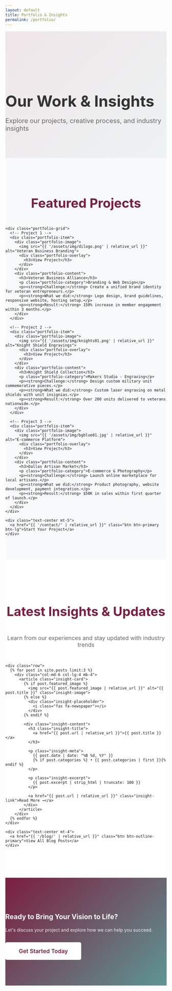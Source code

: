 ```yaml
---
layout: default
title: Portfolio & Insights
permalink: /portfolio/
---
```


<section class="portfolio-hero">
  <div class="container">
    <div class="text-center mb-5">
      <h1 class="portfolio-title">Our Work & Insights</h1>
      <p class="portfolio-subtitle">Explore our projects, creative process, and industry insights</p>
    </div>
  </div>
</section>

<!-- Portfolio Section -->
<section class="portfolio-section">
  <div class="container">
    <h2 class="section-title">Featured Projects</h2>
    
    <div class="portfolio-grid">
      <!-- Project 1 -->
      <div class="portfolio-item">
        <div class="portfolio-image">
          <img src="{{ '/assets/img/dilogo.png' | relative_url }}" alt="Veteran Business Branding">
          <div class="portfolio-overlay">
            <h3>View Project</h3>
          </div>
        </div>
        <div class="portfolio-content">
          <h3>Veteran Business Alliance</h3>
          <p class="portfolio-category">Branding & Web Design</p>
          <p><strong>Challenge:</strong> Create a unified brand identity for veteran entrepreneurs.</p>
          <p><strong>What we did:</strong> Logo design, brand guidelines, responsive website, hosting setup.</p>
          <p><strong>Result:</strong> 150% increase in member engagement within 3 months.</p>
        </div>
      </div>

      <!-- Project 2 -->
      <div class="portfolio-item">
        <div class="portfolio-image">
          <img src="{{ '/assets/img/knights01.png' | relative_url }}" alt="Knight Shield Engravings">
          <div class="portfolio-overlay">
            <h3>View Project</h3>
          </div>
        </div>
        <div class="portfolio-content">
          <h3>Knight Shield Collection</h3>
          <p class="portfolio-category">Makers Studio - Engraving</p>
          <p><strong>Challenge:</strong> Design custom military unit commemorative pieces.</p>
          <p><strong>What we did:</strong> Custom laser engraving on metal shields with unit insignias.</p>
          <p><strong>Result:</strong> Over 200 units delivered to veterans nationwide.</p>
        </div>
      </div>

      <!-- Project 3 -->
      <div class="portfolio-item">
        <div class="portfolio-image">
          <img src="{{ '/assets/img/bgblue01.jpg' | relative_url }}" alt="E-commerce Platform">
          <div class="portfolio-overlay">
            <h3>View Project</h3>
          </div>
        </div>
        <div class="portfolio-content">
          <h3>Dallas Artisan Market</h3>
          <p class="portfolio-category">E-commerce & Photography</p>
          <p><strong>Challenge:</strong> Launch online marketplace for local artisans.</p>
          <p><strong>What we did:</strong> Product photography, website development, payment integration.</p>
          <p><strong>Result:</strong> $50K in sales within first quarter of launch.</p>
        </div>
      </div>
    </div>

    <div class="text-center mt-5">
      <a href="{{ '/contact/' | relative_url }}" class="btn btn-primary btn-lg">Start Your Project</a>
    </div>
  </div>
</section>

<!-- Blog Integration Section -->
<section class="blog-integration">
  <div class="container">
    <h2 class="section-title">Latest Insights & Updates</h2>
    <p class="section-subtitle">Learn from our experiences and stay updated with industry trends</p>
    
    <div class="row">
      {% for post in site.posts limit:3 %}
        <div class="col-md-6 col-lg-4 mb-4">
          <article class="insight-card">
            {% if post.featured_image %}
              <img src="{{ post.featured_image | relative_url }}" alt="{{ post.title }}" class="insight-image">
            {% else %}
              <div class="insight-placeholder">
                <i class="fas fa-newspaper"></i>
              </div>
            {% endif %}
            
            <div class="insight-content">
              <h3 class="insight-title">
                <a href="{{ post.url | relative_url }}">{{ post.title }}</a>
              </h3>
              
              <p class="insight-meta">
                {{ post.date | date: "%B %d, %Y" }}
                {% if post.categories %} • {{ post.categories | first }}{% endif %}
              </p>
              
              <p class="insight-excerpt">
                {{ post.excerpt | strip_html | truncate: 100 }}
              </p>
              
              <a href="{{ post.url | relative_url }}" class="insight-link">Read More →</a>
            </div>
          </article>
        </div>
      {% endfor %}
    </div>

    <div class="text-center mt-4">
      <a href="{{ '/blog/' | relative_url }}" class="btn btn-outline-primary">View All Blog Posts</a>
    </div>
  </div>
</section>

<!-- Call to Action -->
<section class="portfolio-cta">
  <div class="container text-center">
    <h2>Ready to Bring Your Vision to Life?</h2>
    <p class="lead">Let's discuss your project and explore how we can help you succeed.</p>
    <a href="{{ '/contact/' | relative_url }}" class="btn btn-primary btn-lg">Get Started Today</a>
  </div>
</section>

<style>
/* Portfolio Hero */
.portfolio-hero {
  padding: 120px 0 60px;
  background: linear-gradient(135deg, rgba(123, 30, 63, 0.1) 0%, rgba(94, 150, 147, 0.1) 100%);
}

.portfolio-title {
  font-size: 3rem;
  font-weight: bold;
  color: #333;
  margin-bottom: 1rem;
}

.portfolio-subtitle {
  font-size: 1.25rem;
  color: #666;
}

/* Portfolio Section */
.portfolio-section {
  padding: 60px 0;
  background-color: #f8f9fa;
}

.section-title {
  font-size: 2.5rem;
  color: #7B1E3F;
  margin-bottom: 3rem;
  text-align: center;
}

.portfolio-grid {
  display: grid;
  grid-template-columns: repeat(auto-fit, minmax(350px, 1fr));
  gap: 30px;
  margin-bottom: 60px;
}

.portfolio-item {
  background: white;
  border-radius: 12px;
  overflow: hidden;
  box-shadow: 0 5px 20px rgba(0, 0, 0, 0.1);
  transition: transform 0.3s ease, box-shadow 0.3s ease;
}

.portfolio-item:hover {
  transform: translateY(-10px);
  box-shadow: 0 15px 40px rgba(0, 0, 0, 0.15);
}

.portfolio-image {
  position: relative;
  height: 250px;
  overflow: hidden;
}

.portfolio-image img {
  width: 100%;
  height: 100%;
  object-fit: cover;
  transition: transform 0.3s ease;
}

.portfolio-item:hover .portfolio-image img {
  transform: scale(1.1);
}

.portfolio-overlay {
  position: absolute;
  top: 0;
  left: 0;
  right: 0;
  bottom: 0;
  background: rgba(123, 30, 63, 0.9);
  display: flex;
  align-items: center;
  justify-content: center;
  opacity: 0;
  transition: opacity 0.3s ease;
}

.portfolio-item:hover .portfolio-overlay {
  opacity: 1;
}

.portfolio-overlay h3 {
  color: white;
  font-size: 1.5rem;
  font-weight: bold;
}

.portfolio-content {
  padding: 30px;
}

.portfolio-content h3 {
  font-size: 1.5rem;
  color: #333;
  margin-bottom: 10px;
}

.portfolio-category {
  color: #5e9693;
  font-weight: 600;
  margin-bottom: 15px;
}

.portfolio-content p {
  color: #666;
  margin-bottom: 10px;
}

/* Blog Integration */
.blog-integration {
  padding: 80px 0;
  background-color: white;
}

.section-subtitle {
  text-align: center;
  color: #666;
  font-size: 1.1rem;
  margin-bottom: 3rem;
}

.insight-card {
  background: #f8f9fa;
  border-radius: 8px;
  overflow: hidden;
  height: 100%;
  transition: transform 0.3s ease;
}

.insight-card:hover {
  transform: translateY(-5px);
}

.insight-image {
  width: 100%;
  height: 200px;
  object-fit: cover;
}

.insight-placeholder {
  width: 100%;
  height: 200px;
  background-color: #e9ecef;
  display: flex;
  align-items: center;
  justify-content: center;
  color: #6c757d;
  font-size: 3rem;
}

.insight-content {
  padding: 25px;
}

.insight-title {
  font-size: 1.25rem;
  margin-bottom: 10px;
}

.insight-title a {
  color: #333;
  text-decoration: none;
}

.insight-title a:hover {
  color: #7B1E3F;
}

.insight-meta {
  color: #999;
  font-size: 0.9rem;
  margin-bottom: 15px;
}

.insight-excerpt {
  color: #666;
  margin-bottom: 15px;
}

.insight-link {
  color: #5e9693;
  text-decoration: none;
  font-weight: 500;
}

.insight-link:hover {
  color: #7B1E3F;
}

/* CTA Section */
.portfolio-cta {
  padding: 80px 0;
  background: linear-gradient(135deg, #7B1E3F 0%, #5e9693 100%);
  color: white;
}

.portfolio-cta h2 {
  color: white;
  margin-bottom: 20px;
}

.portfolio-cta .lead {
  color: rgba(255, 255, 255, 0.9);
  margin-bottom: 30px;
}

/* Button Styles */
.btn {
  padding: 12px 30px;
  font-size: 1rem;
  font-weight: 600;
  text-decoration: none;
  border-radius: 5px;
  transition: all 0.3s ease;
  display: inline-block;
}

.btn-primary {
  background-color: #7B1E3F;
  color: white;
  border: 2px solid #7B1E3F;
}

.btn-primary:hover {
  background-color: #5e9693;
  border-color: #5e9693;
  color: white;
  text-decoration: none;
}

.btn-outline-primary {
  background-color: transparent;
  color: #7B1E3F;
  border: 2px solid #7B1E3F;
}

.btn-outline-primary:hover {
  background-color: #7B1E3F;
  color: white;
  text-decoration: none;
}

.portfolio-cta .btn-primary {
  background-color: white;
  color: #7B1E3F;
  border: 2px solid white;
}

.portfolio-cta .btn-primary:hover {
  background-color: transparent;
  color: white;
}

.btn-lg {
  padding: 15px 40px;
  font-size: 1.1rem;
}

/* Responsive */
@media (max-width: 768px) {
  .portfolio-title {
    font-size: 2rem;
  }
  
  .section-title {
    font-size: 2rem;
  }
  
  .portfolio-grid {
    grid-template-columns: 1fr;
    gap: 20px;
  }
}
</style>
